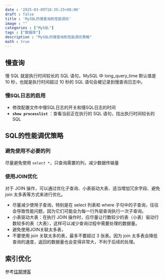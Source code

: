 ```yaml
---
date : '2025-03-09T18:35:25+08:00'
draft : false
title : 'MySQL的慢查询和性能调优'
image : ""
categories : ["MySQL"]
tags : ["数据库"]
description : "MySQL的慢查询和性能调优策略"
math : true
---
```


## 慢查询

慢 SQL 就是执行时间较长的 SQL 语句，MySQL 中 long_query_time 默认值是 10 秒，也就是执行时间超过 10 秒的 SQL 语句会被记录到慢查询日志中。

### 慢SQL日志的启用

- 修改配置文件中慢SQL日志的开关和慢SQL日志的时间
- **`show processlist`** ：查看当前正在执行的 SQL 语句，找出执行时间较长的 SQL

## SQL的性能调优策略

### 避免使用不必要的列

尽量避免使用 `select *`，只查询需要的列，减少数据传输量

### 使用JOIN优化

对于 JOIN 操作，可以通过优化子查询、小表驱动大表、适当增加冗余字段、避免 join 太多表等方式来进行优化。

- 尽量减少使用子查询，特别是在 select 列表和 where 子句中的子查询，往往会导致性能问题，因为它们可能会为每一行外层查询执行一次子查询。
- 小表驱动大表：在执行 JOIN 操作时，应尽量让行数较少的表（小表）驱动行数较多的表（大表），这样可以减少查询过程中需要处理的数据量。
- 避免使用JOIN关联太多表，
- 不要使用 join 关联太多的表，最多不要超过 3 张表。因为 join 太多表会降低查询的速度，返回的数据量也会变得非常大，不利于后续的处理。

## 索引优化

参考[往期博客](https://tyritic.github.io/p/mysql%E7%B4%A2%E5%BC%95/#%E7%B4%A2%E5%BC%95%E4%BC%98%E5%8C%96%E6%96%B9%E6%B3%95)